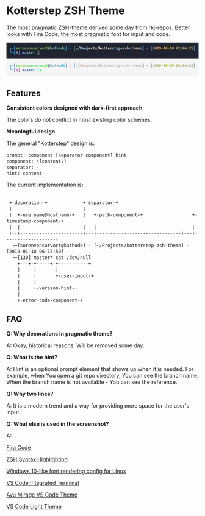 # Kotterstep ZSH Theme

The most pragmatic ZSH-theme derived some day from rkj-repos. Better looks with Fira Code, the most pragmatic font for input and code.

![Dark Theme Screenshot](/screenshot-dark.png)
![Light Theme Screenshot](/screenshot-light.png)

## Features

**Consistent colors designed with dark-first approach**

The colors do not conflict in most existing color schemes.

**Meaningful design**

The general "Kotterstep" design is:

```
prompt: component [separator component] hint
component: \[content\]
separator: -
hint: content
```

The current implementation is:

```

 +-decoration-+             +-separator-+
 |                          |
 |  +-username@hostname-+   |   +-path-component-+                  +-timestamp-component-+ 
 |  |                       |   |                                   |
 +--+-----------------------+---+-------------------------------+---+-------------------+
  ┌─[sorenvonsarvort@kathode] - [~/Projects/kotterstep-zsh-theme] - [2019-01-18 06:17:50]
  └─[130] master* cat /dev/null
    +---+-+-----+-+-----------+
    |     |       |
    |     |       +-user-input-+
    |     |
    |     +-version-hint-+
    |
    +-error-code-component-+

```

## FAQ

**Q: Why decorations in pragmatic theme?**

A: Okay, historical reasons. Will be removed some day.

**Q: What is the hint?**

A: Hint is an optional prompt element that shows up when it is needed. For example, when You open a git repo directory, You can see the branch name. When the branch name is not available - You can see the reference.

**Q: Why two lines?**

A: It is a modern trend and a way for providing more space for the user's input.

**Q: What else is used in the screenshot?**

A:

[Fira Code](https://github.com/tonsky/FiraCode)

[ZSH Syntax Highlighting](https://github.com/zsh-users/zsh-syntax-highlighting)

[Windows 10-like font rendering config for Linux](https://gist.github.com/sorenvonsarvort/fa6c5341403bf306e23034a1a1a9111b)

[VS Code Integrated Terminal](https://code.visualstudio.com/docs/editor/integrated-terminal)

[Ayu Mirage VS Code Theme](https://marketplace.visualstudio.com/items?itemName=teabyii.ayu)

[VS Code Light Theme](https://marketplace.visualstudio.com/items?itemName=teabyii.ayu)